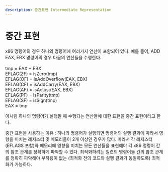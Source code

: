 ```yaml
---
description: 중간표현 Intermediate Representation
---
```


# 중간 표현

x86 명령어의 경우 하나의 명령어에 여러가지 연산이 포함되어 있다. 예를 들어, ADD EAX, EBX 명령어의 경우 다음의  연산들을  수행한다.\
&#x20;\
tmp = EAX + EBX \
EFLAG(ZF) = isZero(tmp) \
EFLAG(OF) = isAddOverflow(EAX, EBX)\
EFLAG(CF) = isAddCarry(EAX, EBX)\
EFLAG(AF) = isAdjust(EAX, EBX)\
EFLAG(PF) = isParity(tmp)\
EFLAG(SF) = isSign(tmp)\
EAX = tmp

이처럼 하나의 명령어가 실행될 때 수행되는 연산들에 대한 표현을 중간 표현이라고 한다.

중간 표현을 사용하는 이유 : 하나의 명령어가 실행되면 명령어의 실행 결과에 따라서 영향을 미치는 레지스터 및 메모리들이 2개 이상인 경우가 많다. 따라서 각 레지스터 (EFLAGS 포함)와  메모리에 영향을 미치는 모든 연산들을 표현해야 각 x86 명령어 간의 참조 관계를 정확하게 파악할 수 있다. 최적화하려는 일련의 명령어들 간의 참조 관계를 정확히 파악해야 부작용이 없는 (최적화 전의 코드와 실행 결과가 동일하도록) 최적화가 가능하다.
